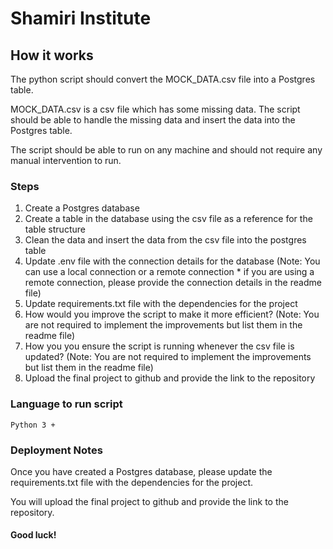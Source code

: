 # Shamiri Institute

## How it works

The python script should convert the MOCK_DATA.csv file into a Postgres table.

MOCK_DATA.csv is a csv file which has some missing data. The script should be able to handle the missing data and insert the data into the Postgres table.

The script should be able to run on any machine and should not require any manual intervention to run.

### Steps

1. Create a Postgres database
2. Create a table in the database using the csv file as a reference for the table structure
3. Clean the data and insert the data from the csv file into the postgres table
4. Update .env file with the connection details for the database (Note: You can use a local connection or a remote connection * if you are using a remote connection, please provide the connection details in the readme file)
5. Update requirements.txt file with the dependencies for the project
6. How would you improve the script to make it more efficient? (Note: You are not required to implement the improvements but list them in the readme file)
7. How you you ensure the script is running whenever the csv file is updated? (Note: You are not required to implement the improvements but list them in the readme file)
8. Upload the final project to github and provide the link to the repository


### Language to run script
   ``Python 3 + ``


### Deployment Notes
Once you have created a Postgres database, please update the requirements.txt file with the dependencies for the project.

You will upload the final project to github and provide the link to the repository.

#### Good luck!